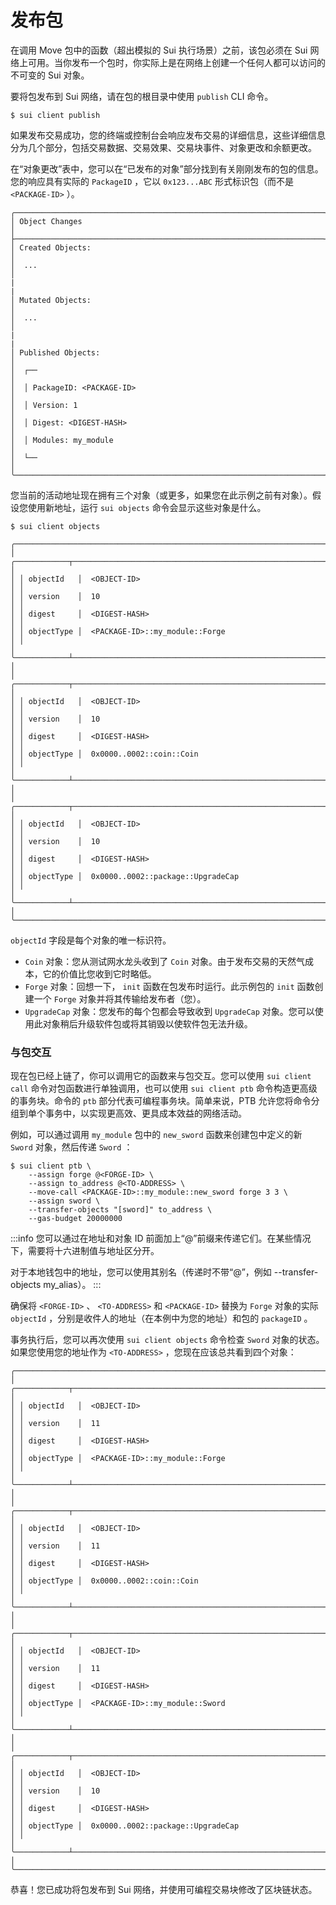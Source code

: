# 发布包

在调用 Move 包中的函数（超出模拟的 Sui 执行场景）之前，该包必须在 Sui 网络上可用。当你发布一个包时，你实际上是在网络上创建一个任何人都可以访问的不可变的 Sui 对象。

要将包发布到 Sui 网络，请在包的根目录中使用 `publish` CLI 命令。

```
$ sui client publish
```

如果发布交易成功，您的终端或控制台会响应发布交易的详细信息，这些详细信息分为几个部分，包括交易数据、交易效果、交易块事件、对象更改和余额更改。

在“对象更改”表中，您可以在“已发布的对象”部分找到有关刚刚发布的包的信息。您的响应具有实际的 `PackageID` ，它以 `0x123...ABC` 形式标识包（而不是 `<PACKAGE-ID>` ）。

```
╭─────────────────────────────────────────────────────────────────────╮
│ Object Changes                                                      │
├─────────────────────────────────────────────────────────────────────┤
│ Created Objects:                                                    │
│  ...                                                                │
|                                                                     |
│ Mutated Objects:                                                    │
│  ...                                                                │
|                                                                     |
│ Published Objects:                                                  │
│  ┌──                                                                │
│  │ PackageID: <PACKAGE-ID>                                          │
│  │ Version: 1                                                       │
│  │ Digest: <DIGEST-HASH>                                            │
│  │ Modules: my_module                                               │
│  └──                                                                │
╰─────────────────────────────────────────────────────────────────────╯
```

您当前的活动地址现在拥有三个对象（或更多，如果您在此示例之前有对象）。假设您使用新地址，运行 `sui objects` 命令会显示这些对象是什么。

```
$ sui client objects

╭───────────────────────────────────────────────────────────────────────────────────────╮
│ ╭────────────┬──────────────────────────────────────────────────────────────────────╮ │
│ │ objectId   │  <OBJECT-ID>                                                         │ │
│ │ version    │  10                                                                  │ │
│ │ digest     │  <DIGEST-HASH>                                                       │ │
│ │ objectType │  <PACKAGE-ID>::my_module::Forge                                      │ │
│ ╰────────────┴──────────────────────────────────────────────────────────────────────╯ │
│ ╭────────────┬──────────────────────────────────────────────────────────────────────╮ │
│ │ objectId   │  <OBJECT-ID>                                                         │ │
│ │ version    │  10                                                                  │ │
│ │ digest     │  <DIGEST-HASH>                                                       │ │
│ │ objectType │  0x0000..0002::coin::Coin                                            │ │
│ ╰────────────┴──────────────────────────────────────────────────────────────────────╯ │
│ ╭────────────┬──────────────────────────────────────────────────────────────────────╮ │
│ │ objectId   │  <OBJECT-ID>                                                         │ │
│ │ version    │  10                                                                  │ │
│ │ digest     │  <DIGEST-HASH>                                                       │ │
│ │ objectType │  0x0000..0002::package::UpgradeCap                                   │ │
│ ╰────────────┴──────────────────────────────────────────────────────────────────────╯ │
╰───────────────────────────────────────────────────────────────────────────────────────╯
```

`objectId` 字段是每个对象的唯一标识符。

- `Coin` 对象：您从测试网水龙头收到了 `Coin` 对象。由于发布交易的天然气成本，它的价值比您收到它时略低。
- `Forge` 对象：回想一下， `init` 函数在包发布时运行。此示例包的 `init` 函数创建一个 `Forge` 对象并将其传输给发布者（您）。
- `UpgradeCap` 对象：您发布的每个包都会导致收到 `UpgradeCap` 对象。您可以使用此对象稍后升级软件包或将其销毁以使软件包无法升级。

### 与包交互​

现在包已经上链了，你可以调用它的函数来与包交互。您可以使用 `sui client call` 命令对包函数进行单独调用，也可以使用 `sui client ptb` 命令构造更高级的事务块。命令的 `ptb` 部分代表可编程事务块。简单来说，PTB 允许您将命令分组到单个事务中，以实现更高效、更具成本效益的网络活动。

例如，可以通过调用 `my_module` 包中的 `new_sword` 函数来创建包中定义的新 `Sword` 对象，然后传递 `Sword` ：

```
$ sui client ptb \
	--assign forge @<FORGE-ID> \
	--assign to_address @<TO-ADDRESS> \
	--move-call <PACKAGE-ID>::my_module::new_sword forge 3 3 \
	--assign sword \
	--transfer-objects "[sword]" to_address \
	--gas-budget 20000000
```

:::info
您可以通过在地址和对象 ID 前面加上“@”前缀来传递它们。在某些情况下，需要将十六进制值与地址区分开。

对于本地钱包中的地址，您可以使用其别名（传递时不带“@”，例如 --transfer-objects my_alias）。
:::

确保将 `<FORGE-ID>` 、 `<TO-ADDRESS>` 和 `<PACKAGE-ID>` 替换为 `Forge` 对象的实际 `objectId` ，分别是收件人的地址（在本例中为您的地址）和包的 `packageID` 。

事务执行后，您可以再次使用 `sui client objects` 命令检查 `Sword` 对象的状态。如果您使用您的地址作为 `<TO-ADDRESS>` ，您现在应该总共看到四个对象：

```
╭───────────────────────────────────────────────────────────────────────────────────────╮
│ ╭────────────┬──────────────────────────────────────────────────────────────────────╮ │
│ │ objectId   │  <OBJECT-ID>                                                         │ │
│ │ version    │  11                                                                  │ │
│ │ digest     │  <DIGEST-HASH>                                                       │ │
│ │ objectType │  <PACKAGE-ID>::my_module::Forge                                      │ │
│ ╰────────────┴──────────────────────────────────────────────────────────────────────╯ │
│ ╭────────────┬──────────────────────────────────────────────────────────────────────╮ │
│ │ objectId   │  <OBJECT-ID>                                                         │ │
│ │ version    │  11                                                                  │ │
│ │ digest     │  <DIGEST-HASH>                                                       │ │
│ │ objectType │  0x0000..0002::coin::Coin                                            │ │
│ ╰────────────┴──────────────────────────────────────────────────────────────────────╯ │
│ ╭────────────┬──────────────────────────────────────────────────────────────────────╮ │
│ │ objectId   │  <OBJECT-ID>                                                         │ │
│ │ version    │  11                                                                  │ │
│ │ digest     │  <DIGEST-HASH>                                                       │ │
│ │ objectType │  <PACKAGE-ID>::my_module::Sword                                      │ │
│ ╰────────────┴──────────────────────────────────────────────────────────────────────╯ │
│ ╭────────────┬──────────────────────────────────────────────────────────────────────╮ │
│ │ objectId   │  <OBJECT-ID>                                                         │ │
│ │ version    │  10                                                                  │ │
│ │ digest     │  <DIGEST-HASH>                                                       │ │
│ │ objectType │  0x0000..0002::package::UpgradeCap                                   │ │
│ ╰────────────┴──────────────────────────────────────────────────────────────────────╯ │
╰───────────────────────────────────────────────────────────────────────────────────────╯
```

恭喜！您已成功将包发布到 Sui 网络，并使用可编程交易块修改了区块链状态。
